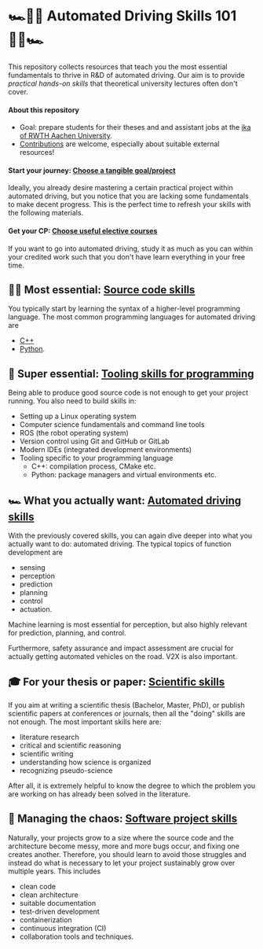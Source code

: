# 🏎️👨‍💻  Automated Driving Skills 101 👩‍💻🏎️

This repository collects resources that teach you the most essential fundamentals to thrive in R&D of automated driving. Our aim is to provide *practical hands-on skills* that theoretical university lectures often don't cover.

#### <!-- ℹ️ --> About this repository

- Goal: prepare students for their theses and and assistant jobs at the [ika of RWTH Aachen University](https://github.com/ika-rwth-aachen).
- [Contributions](Contributing.md) are welcome, especially about suitable external resources!


####  <!--🏁 --> Start your journey: [Choose a tangible goal/project](projects/README.md)

Ideally, you already desire mastering a certain practical project within automated driving, but you notice that you are lacking some fundamentals to make decent progress. This is the perfect time to refresh your skills with the following materials.

#### Get your CP: [Choose useful elective courses](projects/Lectures_at_RWTH.md)
If you want to go into automated driving, study it as much as you can within your credited work such that you don't have learn everything in your free time.


## 👩‍💻 Most essential: [Source code skills](source_code_skills/README.md)

You typically start by learning the syntax of a higher-level programming language. The most common programming languages for automated driving are
- [C++](source_code_skills/C++.md)
- [Python](source_code_skills/Python.md).


## 🔧 Super essential: [Tooling skills for programming](basic_tooling_skills/README.md)

Being able to produce good source code is not enough to get your project running. You also need to build skills in:
- Setting up a Linux operating system
- Computer science fundamentals and command line tools
- ROS (the robot operating system)
- Version control using Git and GitHub or GitLab
- Modern IDEs (integrated development environments)
- Tooling specific to your programming language
  - C++: compilation process, CMake etc.
  - Python: package managers and virtual environments etc.


## 🏎️ What you actually want: [Automated driving skills](automated_driving_skills/README.md)
With the previously covered skills, you can again dive deeper into what you actually want to do: automated driving. The typical topics of function development are
- sensing
- perception
- prediction
- planning
- control
- actuation.

Machine learning is most essential for perception, but also highly relevant for prediction, planning, and control.

Furthermore, safety assurance and impact assessment are crucial for actually getting automated vehicles on the road. V2X is also important.

## 🎓 For your thesis or paper: [Scientific skills](scientific_skills/README.md)
If you aim at writing a scientific thesis (Bachelor, Master, PhD), or publish scientific papers at conferences or journals, then all the "doing" skills are not enough. The most important skills here are:
- literature research
- critical and scientific reasoning
- scientific writing
- understanding how science is organized
- recognizing pseudo-science

After all, it is extremely helpful to know the degree to which the problem you are working on has already been solved in the literature.

## 🧠 Managing the chaos: [Software project skills](software_project_skills/README.md)

Naturally, your projects grow to a size where the source code and the architecture become messy, more and more bugs occur, and fixing one creates another. Therefore, you should learn to avoid those struggles and instead do what is necessary to let your project sustainably grow over multiple years. This includes
- clean code
- clean architecture
- suitable documentation
- test-driven development
- containerization
- continuous integration (CI)
- collaboration tools and techniques.


<!-- emoji help: https://gist.github.com/rxaviers/7360908 -->
